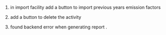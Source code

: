 1. in import facility add a button to import previous years emission factors
2. add a button to delete the activity

3. found backend error when generating report .